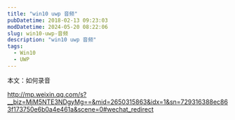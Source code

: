 ```yaml
---
title: "win10 uwp 音频"
pubDatetime: 2018-02-13 09:23:03
modDatetime: 2024-05-20 08:22:06
slug: win10-uwp-音频
description: "win10 uwp 音频"
tags:
  - Win10
  - UWP
---
```





本文：如何录音

<!--more-->


<!-- CreateTime:2018/2/13 17:23:03 -->


<div id="toc"></div>
<!-- csdn -->

http://mp.weixin.qq.com/s?__biz=MjM5NTE3NDgyMg==&mid=2650315863&idx=1&sn=729316388ec863f173750e6b0a4e461a&scene=0#wechat_redirect
